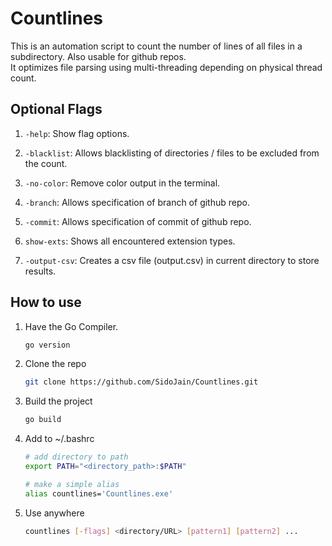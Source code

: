 # Countlines

This is an automation script to count the number of lines of all files in a subdirectory. Also usable for github repos.  
It optimizes file parsing using multi-threading depending on physical thread count.  

## Optional Flags

1. `-help`:
    Show flag options.  

2. `-blacklist`:
    Allows blacklisting of directories / files to be excluded from the count.  

3. `-no-color`:
    Remove color output in the terminal.  

4. `-branch`:
    Allows specification of branch of github repo.  

5. `-commit`:
    Allows specification of commit of github repo.  

6. `show-exts`:
    Shows all encountered extension types.  

7. `-output-csv`:
    Creates a csv file (output.csv) in current directory to store results.  

## How to use

1. Have the Go Compiler.

    ```bash
    go version
    ```

2. Clone the repo

    ```bash
    git clone https://github.com/SidoJain/Countlines.git
    ```

3. Build the project

    ```bash
    go build
    ```

4. Add to ~/.bashrc

    ```bash
    # add directory to path
    export PATH="<directory_path>:$PATH"

    # make a simple alias
    alias countlines='Countlines.exe'
    ```

5. Use anywhere

    ```bash
    countlines [-flags] <directory/URL> [pattern1] [pattern2] ...
    ```
